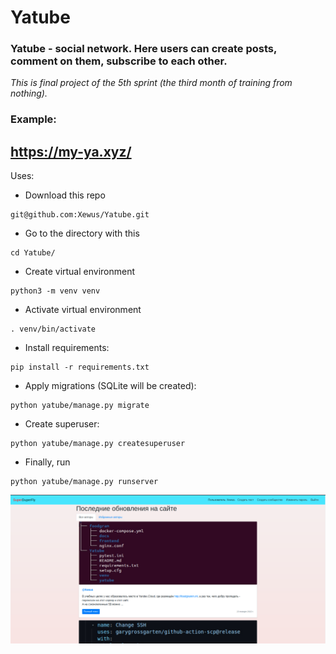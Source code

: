 # Yatube

### Yatube - social network. Here users can create posts, comment on them, subscribe to each other.

*This is final project of the 5th sprint (the third month of training from nothing).*

### Example:
##  https://my-ya.xyz/

Uses:
- Download this repo
```
git@github.com:Xewus/Yatube.git
```
- Go to the directory with this
```
cd Yatube/
```
- Create virtual environment
```
python3 -m venv venv
```
- Activate virtual environment
```
. venv/bin/activate
```
- Install requirements:
```
pip install -r requirements.txt
```
- Apply migrations (SQLite will be created):
```
python yatube/manage.py migrate
```
- Create superuser:
```
python yatube/manage.py createsuperuser
```
- Finally, run
```
python yatube/manage.py runserver
```
![Иллюстрация к проекту](https://github.com/Xewus/Yatube/blob/master/screen.png)